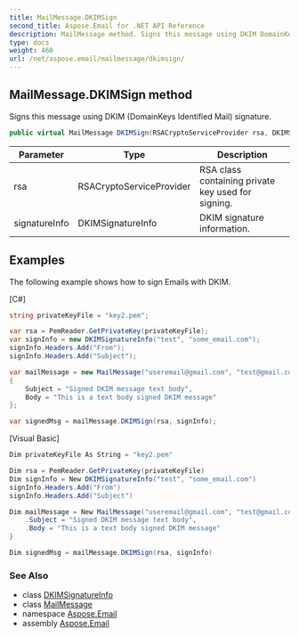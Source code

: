 ```yaml
---
title: MailMessage.DKIMSign
second_title: Aspose.Email for .NET API Reference
description: MailMessage method. Signs this message using DKIM DomainKeys Identified Mail signature
type: docs
weight: 460
url: /net/aspose.email/mailmessage/dkimsign/
---
```

## MailMessage.DKIMSign method

Signs this message using DKIM (DomainKeys Identified Mail) signature.

```csharp
public virtual MailMessage DKIMSign(RSACryptoServiceProvider rsa, DKIMSignatureInfo signatureInfo)
```

| Parameter | Type | Description |
| --- | --- | --- |
| rsa | RSACryptoServiceProvider | RSA class containing private key used for signing. |
| signatureInfo | DKIMSignatureInfo | DKIM signature information. |

## Examples

The following example shows how to sign Emails with DKIM.

[C#]

```csharp
string privateKeyFile = "key2.pem";

var rsa = PemReader.GetPrivateKey(privateKeyFile);
var signInfo = new DKIMSignatureInfo("test", "some_email.com");
signInfo.Headers.Add("From");
signInfo.Headers.Add("Subject");

var mailMessage = new MailMessage("useremail@gmail.com", "test@gmail.com")
{
    Subject = "Signed DKIM message text body",
    Body = "This is a text body signed DKIM message"
};

var signedMsg = mailMessage.DKIMSign(rsa, signInfo);
```

[Visual Basic]

```csharp
Dim privateKeyFile As String = "key2.pem"

Dim rsa = PemReader.GetPrivateKey(privateKeyFile)
Dim signInfo = New DKIMSignatureInfo("test", "some_email.com")
signInfo.Headers.Add("From")
signInfo.Headers.Add("Subject")

Dim mailMessage = New MailMessage("useremail@gmail.com", "test@gmail.com") With {
    .Subject = "Signed DKIM message text body",
    .Body = "This is a text body signed DKIM message"
}

Dim signedMsg = mailMessage.DKIMSign(rsa, signInfo)
```

### See Also

* class [DKIMSignatureInfo](../../../aspose.email.dkim/dkimsignatureinfo/)
* class [MailMessage](../)
* namespace [Aspose.Email](../../mailmessage/)
* assembly [Aspose.Email](../../../)


